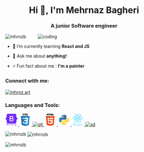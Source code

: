 <h1 align="center">Hi 👋, I'm Mehrnaz Bagheri </h1>
<h3 align="center">A junior Software engineer</h3>

<img align="right" alt="coding" width="400" src="https://thumbs.gfycat.com/ExemplaryFairFeline-max-1mb.gif">

<p align="left"> <img src="https://komarev.com/ghpvc/?username=mhrnzb&label=Profile%20views&color=0e75b6&style=flat" alt="mhrnzb" /> </p>

- 🌱 I’m currently learning **React and JS**

- 💬 Ask me about **anything!**

- ⚡ Fun fact about me : **I'm a painter**

<h3 align="left">Connect with me:</h3>
<p align="left">
<a href="https://instagram.com/mhrnz.art" target="blank"><img align="center" src="https://raw.githubusercontent.com/rahuldkjain/github-profile-readme-generator/master/src/images/icons/Social/instagram.svg" alt="mhrnz.art" height="30" width="40" /></a>
</p>

<h3 align="left">Languages and Tools:</h3>
<p align="left"> <a href="https://getbootstrap.com" target="_blank" rel="noreferrer"> <img src="https://raw.githubusercontent.com/devicons/devicon/master/icons/bootstrap/bootstrap-plain-wordmark.svg" alt="bootstrap" width="40" height="40"/> </a>  <a href="https://www.w3schools.com/css/" target="_blank" rel="noreferrer"> <img src="https://raw.githubusercontent.com/devicons/devicon/master/icons/css3/css3-original-wordmark.svg" alt="css3" width="40" height="40"/> </a>  <a href="https://git-scm.com/" target="_blank" rel="noreferrer"> <img src="https://www.vectorlogo.zone/logos/git-scm/git-scm-icon.svg" alt="git" width="40" height="40"/> </a> <a href="https://www.w3.org/html/" target="_blank" rel="noreferrer"> <img src="https://raw.githubusercontent.com/devicons/devicon/master/icons/html5/html5-original-wordmark.svg" alt="html5" width="40" height="40"/> </a>  <a href="https://www.python.org" target="_blank" rel="noreferrer"> <img src="https://raw.githubusercontent.com/devicons/devicon/master/icons/python/python-original.svg" alt="python" width="40" height="40"/> </a> <a href="https://reactjs.org/" target="_blank" rel="noreferrer"> <img src="https://raw.githubusercontent.com/devicons/devicon/master/icons/react/react-original-wordmark.svg" alt="react" width="40" height="40"/> </a>  <a href="https://www.adobe.com/products/xd.html" target="_blank" rel="noreferrer"> <img src="https://cdn.worldvectorlogo.com/logos/adobe-xd.svg" alt="xd" width="40" height="40"/> </a> </p>

<p><img align="left" src="https://github-readme-stats.vercel.app/api/top-langs?username=mhrnzb&show_icons=true&locale=en&layout=compact" alt="mhrnzb" /></p>

<p>&nbsp;<img align="center" src="https://github-readme-stats.vercel.app/api?username=mhrnzb&show_icons=true&locale=en" alt="mhrnzb" /></p>

<p><img align="center" src="https://github-readme-streak-stats.herokuapp.com/?user=mhrnzb&" alt="mhrnzb" /></p>
